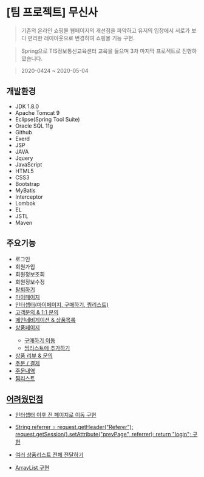 # [팀 프로젝트] 무신사
> 기존의 온라인 쇼핑몰 웹페이지의 개선점을 파악하고 유저의 입장에서 서로가 보다 편리한 레이아웃으로 변경하여 쇼핑몰 기능 구현.

> Spring으로 TIS정보통신교육센터 교육을 들으며 3차 마지막 프로젝트로 진행하였습니다.

> 2020-0424 ~ 2020-05-04

## 개발환경
* JDK 1.8.0
* Apache Tomcat 9
* Eclipse(Spring Tool Suite)
* Oracle SQL 11g
* Github
* Exerd
* JSP
* JAVA
* Jquery
* JavaScript
* HTML5
* CSS3
* Bootstrap
* MyBatis
* Interceptor
* Lombok
* EL
* JSTL
* Maven

## 주요기능<CRUD>
* 로그인<R>
* 회원가입<C>
* 회원정보조회<R>
* 회원정보수정<U>
* 탈퇴하기<D>
* 마이페이지<R>
* 인터셉터(마이페이지, 구매하기, 찜리스트)
* 고객문의 & 1:1 문의<R>
* 메인네비게이션 & 상품목록<R>
* 상품페이지<CR>
  - 구매하기 이동
  - 찜리스트에 추가하기
* 상품 리뷰 & 문의<CRUD>
* 주문 / 결제<RUD>
* 주문내역<R>
* 찜리스트<R>

## 어려웠던점
* 인터셉터 이후 전 페이지로 이동 구현
 - String referrer = request.getHeader("Referer");
    request.getSession().setAttribute("prevPage", referrer);
    return "login";
    구현

* 여러 상품리스트 전체 전달하기
 - ArrayList 구현
